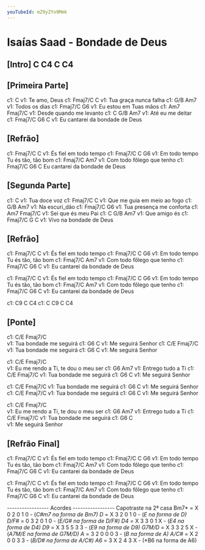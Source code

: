 ```yaml
---
youTubeId: mZ9yZYo9Mmk
---
```


# Isaías Saad - Bondade de Deus


## [Intro] C  C4  C  C4

## [Primeira Parte]

c1:          C
v1: Te amo, Deus
c1:       Fmaj7/C      C
v1: Tua graça nunca falha
c1:    G/B    Am7
v1: Todos os dias
c1:       Fmaj7/C       G6
v1: Eu estou em Tuas mãos
c1:                    Am7  Fmaj7/C
v1: Desde quando me levanto
c1:         C     G/B  Am7
v1: Até eu me deitar
c1:          Fmaj7/C     G6      C
v1: Eu cantarei da bondade de Deus

## [Refrão]

c1: Fmaj7/C                  C
v1:       És fiel em todo tempo
c1: Fmaj7/C                      C        G6
v1:       Em todo tempo Tu és tão, tão bom
c1: Fmaj7/C                      Am7
v1:       Com todo fôlego que tenho
c1:          Fmaj7/C     G6      C
Eu cantarei da bondade de Deus

## [Segunda Parte]

c1:           C
v1: Tua doce voz
c1:          Fmaj7/C          C
v1: Que me guia em meio ao fogo
c1:       G/B  Am7
v1: Na escuri_dão
c1:         Fmaj7/C       G6
v1: Tua presença me conforta
c1:                 Am7  Fmaj7/C
v1: Sei que és meu Pai
c1:       C   G/B  Am7
v1: Que amigo és
c1:       Fmaj7/C G       C
v1: Vivo na bondade de Deus

## [Refrão]

c1: Fmaj7/C                  C
v1:       És fiel em todo tempo
c1: Fmaj7/C                      C        G6
v1:       Em todo tempo Tu és tão, tão bom
c1: Fmaj7/C                      Am7
v1:       Com todo fôlego que tenho
c1:          Fmaj7/C     G6      C
v1: Eu cantarei da bondade de Deus

c1: Fmaj7/C                  C
v1:       És fiel em todo tempo
c1: Fmaj7/C                      C        G6
v1:       Em todo tempo Tu és tão, tão bom
c1: Fmaj7/C                      Am7
v1:       Com todo fôlego que tenho
c1:          Fmaj7/C     G6      C
v1: Eu cantarei da bondade de Deus

c1:  C9  C  C4 
c1:  C  C9  C  C4 

## [Ponte]

c1: C/E                 Fmaj7/C                
v1:     Tua bondade me seguirá
c1:     G6         C
v1: Me seguirá Senhor
c1: C/E                 Fmaj7/C
v1:     Tua bondade me seguirá
c1:     G6         C
v1: Me seguirá Senhor

c1:        C/E            Fmaj7/C               
v1: Eu me rendo a Ti, te dou o meu ser
c1:     G6          Am7
v1: Entrego tudo a Ti
c1: C/E                 Fmaj7/C
v1:     Tua bondade me seguirá
c1:     G6         C
v1: Me seguirá Senhor

c1: C/E                 Fmaj7/C
v1:     Tua bondade me seguirá
c1:     G6         C
v1: Me seguirá Senhor
c1: C/E                 Fmaj7/C
v1:     Tua bondade me seguirá
c1:     G6         C
v1: Me seguirá Senhor

c1:        C/E            Fmaj7/C               
v1: Eu me rendo a Ti, te dou o meu ser
c1:     G6          Am7
v1: Entrego tudo a Ti
c1: C/E                 Fmaj7/C
v1:     Tua bondade me seguirá
c1:     G6         C    
v1: Me seguirá Senhor

## [Refrão Final]

c1: Fmaj7/C                  C
v1:       És fiel em todo tempo
c1: Fmaj7/C                      C        G6
v1:       Em todo tempo Tu és tão, tão bom
c1: Fmaj7/C                      Am7
v1:       Com todo fôlego que tenho
c1:          Fmaj7/C     G6      C
v1: Eu cantarei da bondade de Deus

c1: Fmaj7/C                  C
v1:       És fiel em todo tempo
c1: Fmaj7/C                      C        G6
v1:       Em todo tempo Tu és tão, tão bom
c1: Fmaj7/C                      Am7
v1:       Com todo fôlego que tenho
c1:          Fmaj7/C     G6      C
v1: Eu cantarei da bondade de Deus


----------------- Acordes -----------------
Capotraste na 2ª casa
Bm7*  = X 0 2 0 1 0 - (*C#m7 na forma de Bm7)
D*  = X 3 2 0 1 0 - (*E na forma de D)
D/F#*  = 0 3 2 0 1 0 - (*E/G# na forma de D/F#)
D4*  = X 3 3 0 1 X - (*E4 na forma de D4)
D9*  = X 3 5 5 3 3 - (*E9 na forma de D9)
G7M/D*  = X 3 3 2 5 X - (*A7M/E na forma de G7M/D)
A*  = 3 2 0 0 0 3 - (*B na forma de A)
A/C#*  = X 2 0 0 3 3 - (*B/D# na forma de A/C#)
A6*  = 3 X 2 4 3 X - (*B6 na forma de A6)